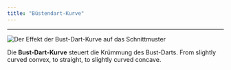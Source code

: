 ```yaml
---
title: "Büstendart-Kurve"
---
```


***

![Der Effekt der Bust-Dart-Kurve auf das Schnittmuster](sample.png)

Die **Bust-Dart-Kurve** steuert die Krümmung des Bust-Darts. From slightly curved convex, to straight, to slightly curved concave.




